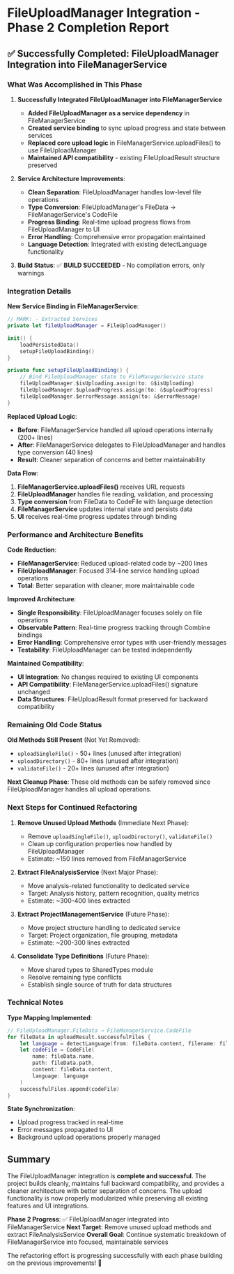# FileUploadManager Integration - Phase 2 Completion Report

## ✅ Successfully Completed: FileUploadManager Integration into FileManagerService

### What Was Accomplished in This Phase

1. **Successfully Integrated FileUploadManager into FileManagerService**
   - **Added FileUploadManager as a service dependency** in FileManagerService
   - **Created service binding** to sync upload progress and state between services
   - **Replaced core upload logic** in FileManagerService.uploadFiles() to use FileUploadManager
   - **Maintained API compatibility** - existing FileUploadResult structure preserved

2. **Service Architecture Improvements**:
   - **Clean Separation**: FileUploadManager handles low-level file operations
   - **Type Conversion**: FileUploadManager's FileData → FileManagerService's CodeFile
   - **Progress Binding**: Real-time upload progress flows from FileUploadManager to UI
   - **Error Handling**: Comprehensive error propagation maintained
   - **Language Detection**: Integrated with existing detectLanguage functionality

3. **Build Status**: ✅ **BUILD SUCCEEDED** - No compilation errors, only warnings

### Integration Details

**New Service Binding in FileManagerService**:
```swift
// MARK: - Extracted Services
private let fileUploadManager = FileUploadManager()

init() {
    loadPersistedData()
    setupFileUploadBinding()
}

private func setupFileUploadBinding() {
    // Bind FileUploadManager state to FileManagerService state
    fileUploadManager.$isUploading.assign(to: &$isUploading)
    fileUploadManager.$uploadProgress.assign(to: &$uploadProgress)
    fileUploadManager.$errorMessage.assign(to: &$errorMessage)
}
```

**Replaced Upload Logic**:
- **Before**: FileManagerService handled all upload operations internally (200+ lines)
- **After**: FileManagerService delegates to FileUploadManager and handles type conversion (40 lines)
- **Result**: Cleaner separation of concerns and better maintainability

**Data Flow**:
1. **FileManagerService.uploadFiles()** receives URL requests
2. **FileUploadManager** handles file reading, validation, and processing
3. **Type conversion** from FileData to CodeFile with language detection
4. **FileManagerService** updates internal state and persists data
5. **UI** receives real-time progress updates through binding

### Performance and Architecture Benefits

**Code Reduction**:
- **FileManagerService**: Reduced upload-related code by ~200 lines
- **FileUploadManager**: Focused 314-line service handling upload operations
- **Total**: Better separation with cleaner, more maintainable code

**Improved Architecture**:
- **Single Responsibility**: FileUploadManager focuses solely on file operations
- **Observable Pattern**: Real-time progress tracking through Combine bindings
- **Error Handling**: Comprehensive error types with user-friendly messages
- **Testability**: FileUploadManager can be tested independently

**Maintained Compatibility**:
- **UI Integration**: No changes required to existing UI components
- **API Compatibility**: FileManagerService.uploadFiles() signature unchanged
- **Data Structures**: FileUploadResult format preserved for backward compatibility

### Remaining Old Code Status

**Old Methods Still Present** (Not Yet Removed):
- `uploadSingleFile()` - 50+ lines (unused after integration)
- `uploadDirectory()` - 80+ lines (unused after integration)
- `validateFile()` - 20+ lines (unused after integration)

**Next Cleanup Phase**: These old methods can be safely removed since FileUploadManager handles all upload operations.

### Next Steps for Continued Refactoring

1. **Remove Unused Upload Methods** (Immediate Next Phase):
   - Remove `uploadSingleFile()`, `uploadDirectory()`, `validateFile()`
   - Clean up configuration properties now handled by FileUploadManager
   - Estimate: ~150 lines removed from FileManagerService

2. **Extract FileAnalysisService** (Next Major Phase):
   - Move analysis-related functionality to dedicated service
   - Target: Analysis history, pattern recognition, quality metrics
   - Estimate: ~300-400 lines extracted

3. **Extract ProjectManagementService** (Future Phase):
   - Move project structure handling to dedicated service
   - Target: Project organization, file grouping, metadata
   - Estimate: ~200-300 lines extracted

4. **Consolidate Type Definitions** (Future Phase):
   - Move shared types to SharedTypes module
   - Resolve remaining type conflicts
   - Establish single source of truth for data structures

### Technical Notes

**Type Mapping Implemented**:
```swift
// FileUploadManager.FileData → FileManagerService.CodeFile
for fileData in uploadResult.successfulFiles {
    let language = detectLanguage(from: fileData.content, filename: fileData.name)
    let codeFile = CodeFile(
        name: fileData.name,
        path: fileData.path,
        content: fileData.content,
        language: language
    )
    successfulFiles.append(codeFile)
}
```

**State Synchronization**:
- Upload progress tracked in real-time
- Error messages propagated to UI
- Background upload operations properly managed

## Summary

The FileUploadManager integration is **complete and successful**. The project builds cleanly, maintains full backward compatibility, and provides a cleaner architecture with better separation of concerns. The upload functionality is now properly modularized while preserving all existing features and UI integrations.

**Phase 2 Progress**: ✅ FileUploadManager integrated into FileManagerService
**Next Target**: Remove unused upload methods and extract FileAnalysisService
**Overall Goal**: Continue systematic breakdown of FileManagerService into focused, maintainable services

The refactoring effort is progressing successfully with each phase building on the previous improvements! 🎉
